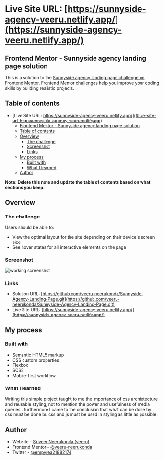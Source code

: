 # Live Site URL: [https://sunnyside-agency-veeru.netlify.app/](https://sunnyside-agency-veeru.netlify.app/)

## Frontend Mentor - Sunnyside agency landing page solution

This is a solution to the [Sunnyside agency landing page challenge on Frontend Mentor](https://www.frontendmentor.io/challenges/sunnyside-agency-landing-page-7yVs3B6ef). Frontend Mentor challenges help you improve your coding skills by building realistic projects.

## Table of contents

- [Live Site URL: https://sunnyside-agency-veeru.netlify.app/](#live-site-url-httpssunnyside-agency-veerunetlifyapp)
  - [Frontend Mentor - Sunnyside agency landing page solution](#frontend-mentor---sunnyside-agency-landing-page-solution)
  - [Table of contents](#table-of-contents)
  - [Overview](#overview)
    - [The challenge](#the-challenge)
    - [Screenshot](#screenshot)
    - [Links](#links)
  - [My process](#my-process)
    - [Built with](#built-with)
    - [What I learned](#what-i-learned)
  - [Author](#author)

**Note: Delete this note and update the table of contents based on what sections you keep.**

## Overview

### The challenge

Users should be able to:

- View the optimal layout for the site depending on their device's screen size
- See hover states for all interactive elements on the page

### Screenshot

![working screenshot](./working-screenshot.png)

### Links

- Solution URL: [https://github.com/veeru-neerukonda/Sunnyside-Agency-Landing-Page.git](https://github.com/veeru-neerukonda/Sunnyside-Agency-Landing-Page.git)
- Live Site URL: [https://sunnyside-agency-veeru.netlify.app/](https://sunnyside-agency-veeru.netlify.app/)

## My process

### Built with

- Semantic HTML5 markup
- CSS custom properties
- Flexbox
- SCSS
- Mobile-first workflow

### What I learned

Writing this simple project taught to me the importance of css archietecture and reusable styling, not to mention the power and usefulness of media queries..
furthermore I came to the conclusion that what can be done by css must be done bu css and js must be used in styling as little as possible.

## Author

- Website - [Sriveer Neerukonda (veeru)](https://veeru-portfolio.netlify.app/)
- Frontend Mentor - [@veeru-neerukonda](https://www.frontendmentor.io/profile/veeru-neerukonda)
- Twitter - [@empyrea21882174](https://twitter.com/empyrea21882174)
